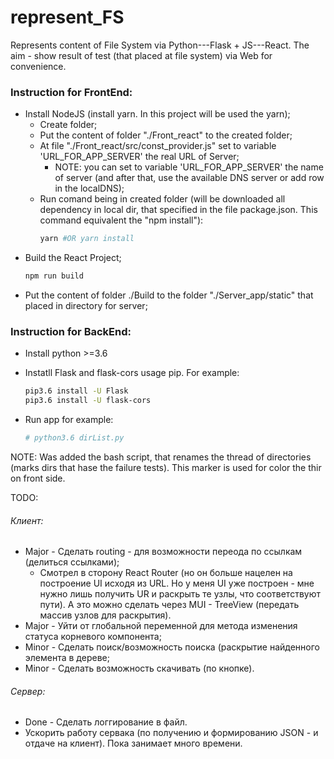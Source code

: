 # represent_FS

Represents content of File System via Python---Flask + JS---React.
The aim - show result of test (that placed at file system) via Web for convenience.

### Instruction for FrontEnd:

* Install NodeJS (install yarn. In this project will be used the yarn);
    * Create folder;
    * Put the content of folder "./Front_react" to the created folder;
    * At file "./Front_react/src/const_provider.js" set to variable 'URL_FOR_APP_SERVER' the real URL of Server;
        * NOTE: you can set to variable 'URL_FOR_APP_SERVER' the name of server (and after that, use the available DNS server or add row in the localDNS);
    * Run comand being in created folder (will be downloaded all dependency in local dir, that specified in the file package.json. This command equivalent the "npm install"):
        ```bash
        yarn #OR yarn install
        ```
* Build the React Project;
    ```bash
    npm run build
    ```
* Put the content of folder ./Build to the folder "./Server_app/static" that placed in directory for server;

### Instruction for BackEnd:

* Install python >=3.6
* Instatll Flask  and flask-cors usage pip. For example:
	```bash
	pip3.6 install -U Flask
    pip3.6 install -U flask-cors
	```

* Run app for example:
    ```bash
    # python3.6 dirList.py
    ```

NOTE:
    Was added the bash script, that renames the thread of directories (marks dirs that hase the failure tests).
    This marker is used for color the thir on front side.

TODO:
###### Клиент:

* Major - Сделать routing - для возможности переода по ссылкам (делиться ссылками);
    * Смотрел в сторону React Router (но он больше нацелен на построение UI исходя из URL. Но у меня UI уже построен - мне нужно лишь получить UR и раскрыть те узлы, что соответствуют пути). А это можно сделать через MUI - TreeView (передать массив узлов для раскрытия).
* Major - Уйти от глобальной переменной для метода изменения статуса корневого компонента;
* Minor - Сделать поиск/возможность поиска (раскрытие найденного элемента в дереве;
* Minor - Сделать возможность скачивать (по кнопке).

###### Сервер:

* Done - Сделать логгирование в файл.
* Ускорить работу сервака (по получению и формированию JSON - и отдаче на клиент). Пока занимает много времени.
